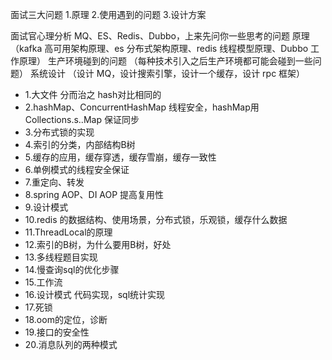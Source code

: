 面试三大问题
1.原理
2.使用遇到的问题
3.设计方案

面试官心理分析
MQ、ES、Redis、Dubbo，上来先问你一些思考的问题
原理 （kafka 高可用架构原理、es 分布式架构原理、redis 线程模型原理、Dubbo 工作原理）
生产环境碰到的问题 （每种技术引入之后生产环境都可能会碰到一些问题）
系统设计 （设计 MQ，设计搜索引擎，设计一个缓存，设计 rpc 框架）


- 1.大文件 分而治之 hash对比相同的
- 2.hashMap、ConcurrentHashMap 线程安全，hashMap用Collections.s..Map 保证同步
- 3.分布式锁的实现
- 4.索引的分类，内部结构B树
- 5.缓存的应用，缓存穿透，缓存雪崩，缓存一致性
- 6.单例模式的线程安全保证
- 7.重定向、转发
- 8.spring AOP、DI AOP 提高复用性
- 9.设计模式
- 10.redis 的数据结构、使用场景，分布式锁，乐观锁，缓存什么数据
- 11.ThreadLocal的原理
- 12.索引的B树，为什么要用B树，好处
- 13.多线程题目实现
- 14.慢查询sql的优化步骤
- 15.工作流
- 16.设计模式 代码实现，sql统计实现
- 17.死锁
- 18.oom的定位，诊断
- 19.接口的安全性
- 20.消息队列的两种模式